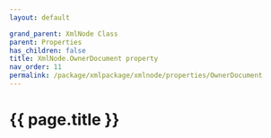 ```yaml
---
layout: default

grand_parent: XmlNode Class
parent: Properties
has_children: false
title: XmlNode.OwnerDocument property
nav_order: 11
permalink: /package/xmlpackage/xmlnode/properties/OwnerDocument
---
```

# {{ page.title }}
